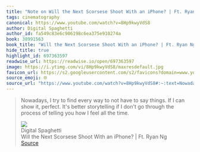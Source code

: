 ```yaml
---
title: "Note on Will the Next Scorsese Shoot With an iPhone? | Ft. Ryan Ng via Digital Spaghetti"
tags: cinematography
canonical: https://www.youtube.com/watch?v=8Hp9kwyVdS8
author: Digital Spaghetti
author_id: fa549c83e6c906198c6ea375e910274a
book: 38991563
book_title: "Will the Next Scorsese Shoot With an iPhone? | Ft. Ryan Ng"
hide_title: true
highlight_id: 697363597
readwise_url: https://readwise.io/open/697363597
image: https://i.ytimg.com/vi/8Hp9kwyVdS8/maxresdefault.jpg
favicon_url: https://s2.googleusercontent.com/s2/favicons?domain=www.youtube.com
source_emoji: 🌐
source_url: "https://www.youtube.com/watch?v=8Hp9kwyVdS8#:~:text=Nowadays%2C%20I%20try,all%20the%20time."
---
```


> Nowadays, I try to find every way to not have to say things. If I can show it, perfect. It's better storytelling if I don't go through the process of telling you how I feel all the time.
> <div class="quoteback-footer"><div class="quoteback-avatar"><img class="mini-favicon" src="https://s2.googleusercontent.com/s2/favicons?domain=www.youtube.com"></div><div class="quoteback-metadata"><div class="metadata-inner"><span style="display:none">FROM:</span><div aria-label="Digital Spaghetti" class="quoteback-author"> Digital Spaghetti</div><div aria-label="Will the Next Scorsese Shoot With an iPhone? | Ft. Ryan Ng" class="quoteback-title"> Will the Next Scorsese Shoot With an iPhone? | Ft. Ryan Ng</div></div></div><div class="quoteback-backlink"><a target="_blank" aria-label="go to the full text of this quotation" rel="noopener" href="https://www.youtube.com/watch?v=8Hp9kwyVdS8#:~:text=Nowadays%2C%20I%20try,all%20the%20time." class="quoteback-arrow"> Source</a></div></div>
